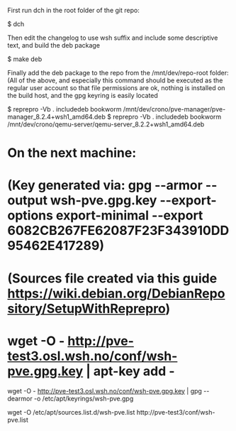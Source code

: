 First run dch in the root folder of the git repo:

$ dch

Then edit the changelog to use wsh suffix and include some descriptive text, and build the deb package

$ make deb

Finally add the deb package to the repo from the /mnt/dev/repo-root folder:
(All of the above, and especially this command should be executed as the regular user account so that file permissions are ok, nothing is installed on the build host, and the gpg keyring is easily located

$ reprepro -Vb . includedeb bookworm /mnt/dev/crono/pve-manager/pve-manager_8.2.4+wsh1_amd64.deb
$ reprepro -Vb . includedeb bookworm /mnt/dev/crono/qemu-server/qemu-server_8.2.2+wsh1_amd64.deb


# On the next machine:
# (Key generated via: gpg --armor --output wsh-pve.gpg.key --export-options export-minimal --export 6082CB267FE62087F23F343910DD95462E417289)
# (Sources file created via this guide https://wiki.debian.org/DebianRepository/SetupWithReprepro)
# wget -O - http://pve-test3.osl.wsh.no/conf/wsh-pve.gpg.key | apt-key add -
wget -O - http://pve-test3.osl.wsh.no/conf/wsh-pve.gpg.key | gpg --dearmor -o /etc/apt/keyrings/wsh-pve.gpg

wget -O /etc/apt/sources.list.d/wsh-pve.list http://pve-test3/conf/wsh-pve.list
